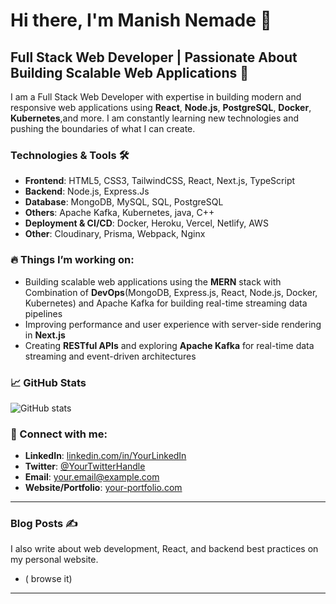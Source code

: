 # Hi there, I'm Manish Nemade 👋

## Full Stack Web Developer | Passionate About Building Scalable Web Applications 🚀

I am a Full Stack Web Developer with expertise in building modern and responsive web applications using **React**, **Node.js**, **PostgreSQL**, **Docker**, **Kubernetes**,and more. I am constantly learning new technologies and pushing the boundaries of what I can create.

### Technologies & Tools 🛠️
- **Frontend**: HTML5, CSS3, TailwindCSS, React, Next.js, TypeScript
- **Backend**: Node.js, Express.Js
- **Database**:   MongoDB, MySQL, SQL, PostgreSQL 
- **Others**: Apache Kafka, Kubernetes, java, C++
- **Deployment & CI/CD**: Docker, Heroku, Vercel, Netlify, AWS
- **Other**: Cloudinary, Prisma, Webpack, Nginx

### 🔥 Things I’m working on:
- Building scalable web applications using the **MERN** stack with Combination of **DevOps**(MongoDB, Express.js, React, Node.js, Docker, Kubernetes) and Apache Kafka for building real-time streaming data pipelines
- Improving performance and user experience with server-side rendering in **Next.js**
- Creating **RESTful APIs** and exploring  **Apache Kafka** for real-time data streaming and event-driven architectures

### 📈 GitHub Stats
![GitHub stats](https://github-readme-stats.vercel.app/api?username=YourUsername&show_icons=true&hide=prs&count_private=true&hide_title=true)

### 🚀 Connect with me:
- **LinkedIn**: [linkedin.com/in/YourLinkedIn](https://www.linkedin.com/in/YourLinkedIn)
- **Twitter**: [@YourTwitterHandle](https://twitter.com/YourTwitterHandle)
- **Email**: your.email@example.com
- **Website/Portfolio**: [your-portfolio.com](https://your-portfolio.com)

---

### Blog Posts ✍️

I also write about web development, React, and backend best practices on my personal website.

- ( browse it)

---
